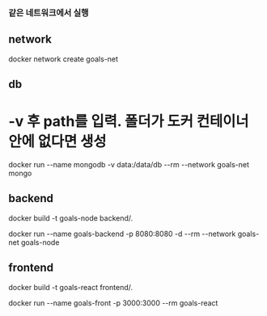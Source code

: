 ### 같은 네트워크에서 실행

## network
docker network create goals-net

## db
# -v 후 path를 입력. 폴더가 도커 컨테이너 안에 없다면 생성
docker run --name mongodb -v data:/data/db --rm --network goals-net mongo


## backend
docker build -t goals-node backend/.

docker run --name goals-backend -p 8080:8080 -d --rm --network goals-net goals-node

## frontend
docker build -t goals-react frontend/.

docker run --name goals-front -p 3000:3000 --rm goals-react